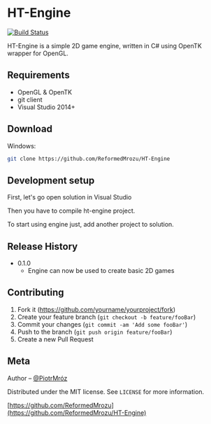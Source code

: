 # HT-Engine
[![Build Status][travis-image]][travis-url]


HT-Engine is a simple 2D game engine, written in C# using OpenTK wrapper for OpenGL.

## Requirements

- OpenGL & OpenTK
- git client
- Visual Studio 2014+

## Download

Windows:
```sh
git clone https://github.com/ReformedMrozu/HT-Engine
```

## Development setup

First, let's go open solution in Visual Studio 

Then you have to compile ht-engine project.

To start using engine just, add another project to solution.

## Release History

* 0.1.0
    * Engine can now be used to create basic 2D games

## Contributing

1. Fork it (<https://github.com/yourname/yourproject/fork>)
2. Create your feature branch (`git checkout -b feature/fooBar`)
3. Commit your changes (`git commit -am 'Add some fooBar'`)
4. Push to the branch (`git push origin feature/fooBar`)
5. Create a new Pull Request

<!-- Markdown link & img dfn's -->
[npm-image]: https://img.shields.io/npm/v/datadog-metrics.svg?style=flat-square
[npm-url]: https://npmjs.org/package/datadog-metrics
[travis-image]: https://img.shields.io/travis/dbader/node-datadog-metrics/master.svg?style=flat-square
[travis-url]: https://travis-ci.org/dbader/node-datadog-metrics
[wiki]: https://github.com/yourname/yourproject/wiki


## Meta

Author – [@PiotrMróz](https://twitter.com/PiotrMrz6) 

Distributed under the MIT license. See ``LICENSE`` for more information.

[https://github.com/ReformedMrozu](https://github.com/ReformedMrozu/HT-Engine)